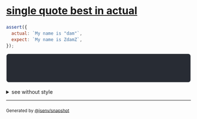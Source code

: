 # [single quote best in actual](../../quote.test.js#L14)

```js
assert({
  actual: `My name is "dam"`,
  expect: `My name is ZdamZ`,
});
```

![img](throw.svg)

<details>
  <summary>see without style</summary>

```console
AssertionError: actual and expect are different

actual: 'My name is "dam"'
expect: '"My name is ZdamZ"'
```

</details>

---
<sub>
  Generated by <a href="https://github.com/jsenv/core/tree/main/packages/independent/snapshot">@jsenv/snapshot</a>
</sub>